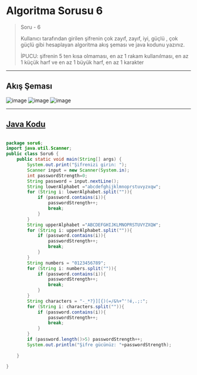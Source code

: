 # Algoritma Sorusu 6
> Soru - 6
> 
> Kullanıcı tarafından girilen şifrenin çok zayıf, zayıf, iyi, güçlü , çok güçlü gibi hesaplayan algoritma akış şeması ve java kodunu yazınız.
> 
> İPUCU: şifrenin 5 ten kısa olmaması, en az 1 rakam kullanılması, en az 1 küçük harf ve en az 1 büyük harf, en az 1 karakter
>  

---
## Akış Şeması
![image](https://user-images.githubusercontent.com/63202456/148202563-269f24ff-cfc0-4b34-8fe5-0f4cbc2634fd.png)
![image](https://user-images.githubusercontent.com/63202456/148202628-08ea6455-0c37-4afd-9000-b773d0003343.png)
![image](https://user-images.githubusercontent.com/63202456/148202686-8a78db07-9425-45d1-9b14-00d8056a82dc.png)


 
---

## [Java Kodu](https://github.com/yusufYAZICI155/10-Ornek-Algoritma-Sorulari/blob/main/Soru6/src/soru6/Soru6.java)

```java

package soru6;
import java.util.Scanner;
public class Soru6 {
    public static void main(String[] args) {
        System.out.print("Şifrenizi girin: ");
        Scanner input = new Scanner(System.in);
        int passwordStrength=0;
        String password = input.nextLine();
        String lowerAlphabet ="abcdefghijklmnoprstuvyzxqw";
        for (String i: lowerAlphabet.split("")){
            if (password.contains(i)){
                passwordStrength++;
                break;
            }
        }
        String upperAlphabet ="ABCDEFGHIJKLMNOPRSTUVYZXQW";
        for (String i: upperAlphabet.split("")){
            if (password.contains(i)){
                passwordStrength++;
                break;
            }
        }
        String numbers = "0123456789";
        for (String i: numbers.split("")){
            if (password.contains(i)){
                passwordStrength++;
                break;
            }
        }
        String characters = "-_*?}][{)(=/&%+^'!é,.;:";
        for (String i: characters.split("")){
            if (password.contains(i)){
                passwordStrength++;
                break;
            }
        }
        if (password.length()>5) passwordStrength++;
        System.out.println("Şifre gücünüz: "+passwordStrength);
        
    }
    
}

```

